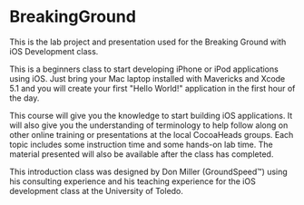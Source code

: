 BreakingGround
==============

This is the lab project and presentation used for the Breaking Ground with iOS Development class.

This is a beginners class to start developing iPhone or iPod applications using iOS.  Just bring your Mac laptop installed with Mavericks and Xcode 5.1 and you will create your first "Hello World!" application in the first hour of the day.

This course will give you the knowledge to start building iOS applications.  It will also give you the understanding of terminology to help follow along on other online training or presentations at the local CocoaHeads groups. Each topic includes some instruction time and some hands-on lab time. The material presented will also be available after the class has completed.

This introduction class was designed by Don Miller (GroundSpeed™) using his consulting experience and his teaching experience for the iOS development class at the University of Toledo.

